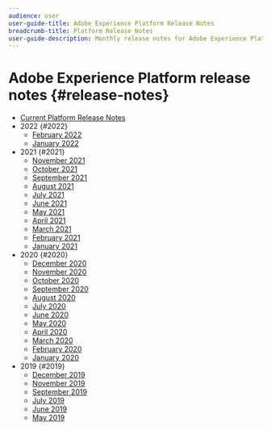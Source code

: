```yaml
---
audience: user
user-guide-title: Adobe Experience Platform Release Notes
breadcrumb-title: Platform Release Notes
user-guide-description: Monthly release notes for Adobe Experience Platform.
---
```


# Adobe Experience Platform release notes {#release-notes}

* [Current Platform Release Notes](latest/latest.md)
* 2022 {#2022}
  * [February 2022](2022/february-2022.md)
  * [January 2022](2022/january-2022.md)
* 2021 {#2021}
  * [November 2021](2021/november-2021.md)
  * [October 2021](2021/october-2021.md)
  * [September 2021](2021/september-2021.md)
  * [August 2021](2021/august-2021.md)
  * [July 2021](2021/july-2021.md)
  * [June 2021](2021/june-2021.md)
  * [May 2021](2021/may-2021.md)
  * [April 2021](2021/april-2021.md)
  * [March 2021](2021/march-2021.md)
  * [February 2021](2021/february-2021.md)
  * [January 2021](2021/january-2021.md)
* 2020 {#2020}
  * [December 2020](2020/december-2020.md)
  * [November 2020](2020/november-2020.md)
  * [October 2020](2020/october-2020.md)
  * [September 2020](2020/september-2020.md)
  * [August 2020](2020/august-2020.md)
  * [July 2020](2020/july-2020.md)
  * [June 2020](2020/june-2020.md)
  * [May 2020](2020/may-2020.md)
  * [April 2020](2020/april-2020.md)
  * [March 2020](2020/march-2020.md)
  * [February 2020](2020/february-2020.md)
  * [January 2020](2020/january-2020.md)
* 2019 {#2019}
  * [December 2019](2019/december-2019.md)
  * [November 2019](2019/november-2019.md)
  * [September 2019](2019/september-2019.md)
  * [July 2019](2019/july-2019.md)
  * [June 2019](2019/june-2019.md)
  * [May 2019](2019/may-2019.md)
